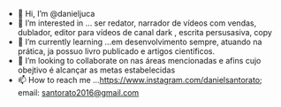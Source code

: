 - 👋 Hi, I’m @danieljuca
- 👀 I’m interested in ... ser redator, narrador de vídeos com vendas, dublador, editor para vídeos de canal dark , escrita persusasiva, copy
- 🌱 I’m currently learning ...em desenvolvimento sempre, atuando na prática, ja possuo livro publicado e artigos científicos.
- 💞️ I’m looking to collaborate on  nas áreas mencionadas e afins cujo obejtivo é alcançar as metas estabelecidas
- 📫 How to reach me ...https://www.instagram.com/danielsantorato; email: santorato2016@gmail.com 

<!---
danieljuca/danieljuca is a ✨ special ✨ repository because its `README.md` (this file) appears on your GitHub profile.
You can click the Preview link to take a look at your changes.
--->

